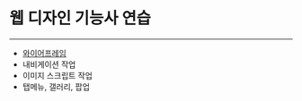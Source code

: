 # 웹 디자인 기능사 연습
*****
+ [와이어프레임](https://https://jaeyoungyoon.github.io/webd/wireframe/index.html)
+ 내비게이션 작업
+ 이미지 스크립트 작업
+ 탭메뉴, 갤러리, 팝업